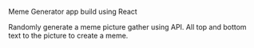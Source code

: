 Meme Generator app build using React

Randomly generate a meme picture gather using API.
All top and bottom text to the picture to create a meme.
